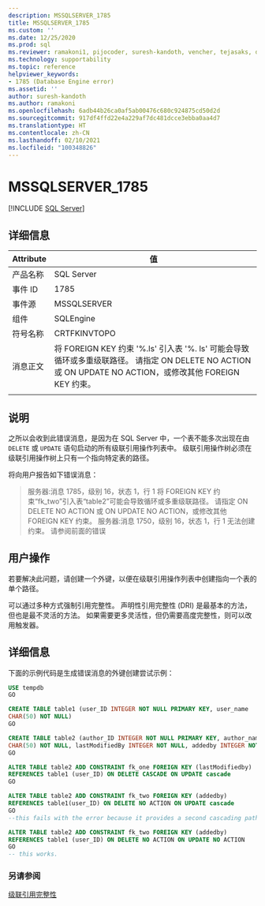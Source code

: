 ```yaml
---
description: MSSQLSERVER_1785
title: MSSQLSERVER_1785
ms.custom: ''
ms.date: 12/25/2020
ms.prod: sql
ms.reviewer: ramakoni1, pijocoder, suresh-kandoth, vencher, tejasaks, docast
ms.technology: supportability
ms.topic: reference
helpviewer_keywords:
- 1785 (Database Engine error)
ms.assetid: ''
author: suresh-kandoth
ms.author: ramakoni
ms.openlocfilehash: 6adb44b26ca0af5ab00476c680c924875cd50d2d
ms.sourcegitcommit: 917df4ffd22e4a229af7dc481dcce3ebba0aa4d7
ms.translationtype: HT
ms.contentlocale: zh-CN
ms.lasthandoff: 02/10/2021
ms.locfileid: "100348826"
---
```

# <a name="mssqlserver_1785"></a>MSSQLSERVER_1785
 [!INCLUDE [SQL Server](../../includes/applies-to-version/sqlserver.md)]

## <a name="details"></a>详细信息

|Attribute|值|
|---|---|
|产品名称|SQL Server|
|事件 ID|1785|
|事件源|MSSQLSERVER|
|组件|SQLEngine|
|符号名称|CRTFKINVTOPO|
|消息正文|将 FOREIGN KEY 约束 '%.ls' 引入表 '%. ls' 可能会导致循环或多重级联路径。 请指定 ON DELETE NO ACTION 或 ON UPDATE NO ACTION，或修改其他 FOREIGN KEY 约束。|
||

## <a name="explanation"></a>说明

之所以会收到此错误消息，是因为在 SQL Server 中，一个表不能多次出现在由 `DELETE` 或 `UPDATE` 语句启动的所有级联引用操作列表中。 级联引用操作树必须在级联引用操作树上只有一个指向特定表的路径。

将向用户报告如下错误消息：

> 服务器:消息 1785，级别 16，状态 1，行 1 将 FOREIGN KEY 约束“fk_two”引入表“table2”可能会导致循环或多重级联路径。 请指定 ON DELETE NO ACTION 或 ON UPDATE NO ACTION，或修改其他 FOREIGN KEY 约束。 服务器:消息 1750，级别 16，状态 1，行 1 无法创建约束。 请参阅前面的错误

## <a name="user-action"></a>用户操作

若要解决此问题，请创建一个外键，以便在级联引用操作列表中创建指向一个表的单个路径。

可以通过多种方式强制引用完整性。 声明性引用完整性 (DRI) 是最基本的方法，但也是最不灵活的方法。 如果需要更多灵活性，但仍需要高度完整性，则可以改用触发器。

## <a name="more-information"></a>详细信息

下面的示例代码是生成错误消息的外键创建尝试示例：

```sql
USE tempdb
GO

CREATE TABLE table1 (user_ID INTEGER NOT NULL PRIMARY KEY, user_name
CHAR(50) NOT NULL)
GO

CREATE TABLE table2 (author_ID INTEGER NOT NULL PRIMARY KEY, author_name
CHAR(50) NOT NULL, lastModifiedBy INTEGER NOT NULL, addedby INTEGER NOT NULL)
GO

ALTER TABLE table2 ADD CONSTRAINT fk_one FOREIGN KEY (lastModifiedby)
REFERENCES table1 (user_ID) ON DELETE CASCADE ON UPDATE cascade
GO

ALTER TABLE table2 ADD CONSTRAINT fk_two FOREIGN KEY (addedby)
REFERENCES table1(user_ID) ON DELETE NO ACTION ON UPDATE cascade
GO
--this fails with the error because it provides a second cascading path to table2.

ALTER TABLE table2 ADD CONSTRAINT fk_two FOREIGN KEY (addedby)
REFERENCES table1 (user_ID) ON DELETE NO ACTION ON UPDATE NO ACTION
GO
-- this works.
```

### <a name="see-also"></a>另请参阅

[级联引用完整性](../tables/primary-and-foreign-key-constraints.md#referential-integrity)